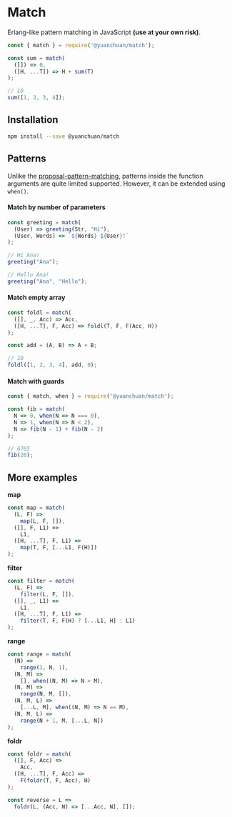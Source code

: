 # Match
Erlang-like pattern matching in JavaScript **(use at your own risk)**.

```js
const { match } = require('@yuanchuan/match');

const sum = match(
  ([]) => 0,
  ([H, ...T]) => H + sum(T)
);

// 10
sum([1, 2, 3, 4]);

```

## Installation

```bash
npm install --save @yuanchuan/match
```

## Patterns
Unlike the [proposal-pattern-matching](https://github.com/tc39/proposal-pattern-matching), patterns inside the function arguments are quite limited supported. However, it can be extended using `when()`.

#### Match by number of parameters

```js
const greeting = match(
  (User) => greeting(Str, "Hi"),
  (User, Words) => `${Words} ${User}!`
);

// Hi Ana!
greeting("Ana");

// Hello Ana!
greeting("Ana", "Hello");

```

#### Match empty array

```js
const foldl = match(
  ([], _, Acc) => Acc,
  ([H, ...T], F, Acc) => foldl(T, F, F(Acc, H))
);

const add = (A, B) => A + B;

// 10
foldl([1, 2, 3, 4], add, 0);

```

#### Match with guards

```js
const { match, when } = require('@yuanchuan/match');

const fib = match(
  N => 0, when(N => N === 0),
  N => 1, when(N => N < 2),
  N => fib(N - 1) + fib(N - 2)
);

// 6765
fib(20);
```

## More examples

**map**

```js
const map = match(
  (L, F) =>
    map(L, F, []),
  ([], F, L1) =>
    L1,
  ([H, ...T], F, L1) =>
    map(T, F, [...L1, F(H)])
);
```

**filter**

```js
const filter = match(
  (L, F) =>
    filter(L, F, []),
  ([], _, L1) =>
    L1,
  ([H, ...T], F, L1) =>
    filter(T, F, F(H) ? [...L1, H] : L1)
);
```

**range**

```js
const range = match(
  (N) =>
    range(1, N, 1),
  (N, M) =>
    [], when((N, M) => N > M),
  (N, M) =>
    range(N, M, []),
  (N, M, L) =>
    [...L, M], when((N, M) => N == M),
  (N, M, L) =>
    range(N + 1, M, [...L, N])
);
```

**foldr**

```js
const foldr = match(
  ([], F, Acc) =>
    Acc,
  ([H, ...T], F, Acc) =>
    F(foldr(T, F, Acc), H)
);

const reverse = L =>
  foldr(L, (Acc, N) => [...Acc, N], []);
```

